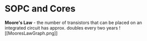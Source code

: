 # SOPC and Cores
**Moore's Law** - the number of transistors that can be placed on an integrated circuit has approx. doubles every two years 
![[MooresLawGraph.png]]

